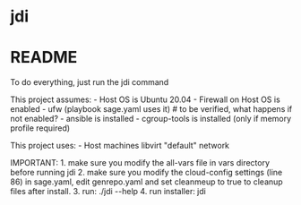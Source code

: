 # jdi
README
======
To do everything, just run the jdi command

This project assumes:
	- Host OS is Ubuntu 20.04
	- Firewall on Host OS is enabled - ufw (playbook sage.yaml uses it)	  # to be verified, what happens if not enabled?
	- ansible is installed
	- cgroup-tools is installed (only if memory profile required)

This project uses:
	- Host machines libvirt "default" network

IMPORTANT:
	1. make sure you modify the all-vars file in vars directory before running jdi
	2. make sure you modify the cloud-config settings (line 86) in sage.yaml,
	   edit genrepo.yaml and set cleanmeup to true to cleanup files after install.
	3. run: ./jdi --help
	4. run installer: jdi

